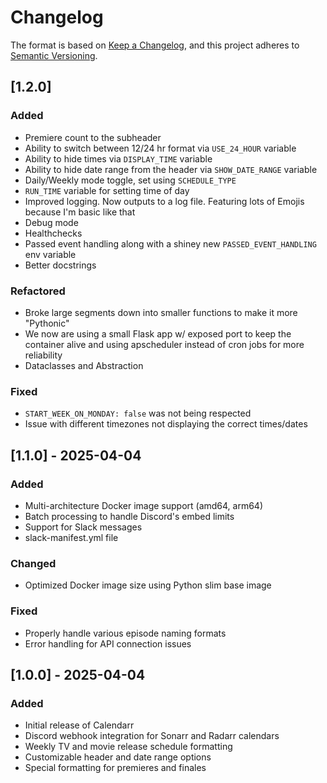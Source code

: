 # Changelog

The format is based on [Keep a Changelog](https://keepachangelog.com/en/1.0.0/),
and this project adheres to [Semantic Versioning](https://semver.org/spec/v2.0.0.html).

## [1.2.0]

### Added
- Premiere count to the subheader
- Ability to switch between 12/24 hr format via `USE_24_HOUR` variable
- Ability to hide times via `DISPLAY_TIME` variable
- Ability to hide date range from the header via `SHOW_DATE_RANGE` variable
- Daily/Weekly mode toggle, set using `SCHEDULE_TYPE`
- `RUN_TIME` variable for setting time of day
- Improved logging. Now outputs to a log file. Featuring lots of Emojis because I'm basic like that 
- Debug mode
- Healthchecks
- Passed event handling along with a shiney new `PASSED_EVENT_HANDLING` env variable
- Better docstrings


### Refactored
- Broke large segments down into smaller functions to make it more "Pythonic"
- We now are using a small Flask app w/ exposed port to keep the container alive and using apscheduler instead of cron jobs for more reliability
- Dataclasses and Abstraction


### Fixed
- `START_WEEK_ON_MONDAY: false` was not being respected
- Issue with different timezones not displaying the correct times/dates




## [1.1.0] - 2025-04-04

### Added
- Multi-architecture Docker image support (amd64, arm64)
- Batch processing to handle Discord's embed limits
- Support for Slack messages
- slack-manifest.yml file

### Changed
- Optimized Docker image size using Python slim base image

### Fixed
- Properly handle various episode naming formats
- Error handling for API connection issues


## [1.0.0] - 2025-04-04

### Added
- Initial release of Calendarr
- Discord webhook integration for Sonarr and Radarr calendars
- Weekly TV and movie release schedule formatting
- Customizable header and date range options
- Special formatting for premieres and finales